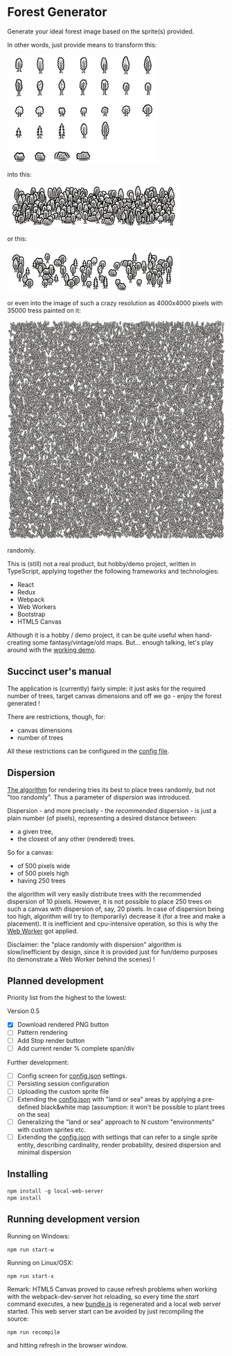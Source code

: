 # Forest Generator

Generate your ideal forest image based on the sprite(s) provided.

In other words, just provide means to transform this:

![Sprite](img/examples/trees-sprite.png)

into this:

![Forest #1](img/examples/example-forest-1.png)

or this:

![Forest #2](img/examples/example-forest-2.png)

or even into the image of such a crazy resolution as 4000x4000 pixels with 35000 tress painted on it: 


![Forest #3](img/examples/example-forest-3.jpg)

randomly.

This is (still) not a real product, but hobby/demo project, written in TypeScript, applying together the following frameworks and technologies:
* React
* Redux
* Webpack
* Web Workers
* Bootstrap
* HTML5 Canvas

Although it is a hobby / demo project, it can be quite useful when hand-creating some fantasy/vintage/old maps. But... enough talking, let's play around with the [working demo](https://sharpcoding.github.io/forest-generator/).

## Succinct user's manual 

The application is (currently) fairly simple: it just asks for the required number of trees, target canvas dimensions and off we go - enjoy the forest generated !

There are restrictions, though, for:
* canvas dimensions
* number of trees

All these restrictions can be configured in the [config file](/src/config.json).

## Dispersion

[The algorithm](src/algorithms/treeGeneratorWithDispersion.ts) for rendering tries its best to place trees randomly, but not "too randomly". Thus a parameter of *dispersion* was introduced.

Dispersion - and more precisely - the *recommended* dispersion - is just a plain number (of pixels), representing a desired distance between:
* a given tree,
* the closest of any other (rendered) trees.

So for a canvas:
* of 500 pixels wide
* of 500 pixels high
* having 250 trees

the algorithm will very easily distribute trees with the recommended dispersion of 10 pixels. However, it is not possible to place 250 trees on such a canvas with dispersion of, say, 20 pixels. In case of dispersion being too high, algorithm will try to (temporarily) decrease it (for a tree and make a placement). It is inefficient and cpu-intensive operation, so this is why the [Web Worker](src/algorithms/treeGeneratorWithDispersion.ts) got applied. 

Disclaimer: the "place randomly with dispersion" algorithm is slow/inefficient by design, since it is provided just for fun/demo purposes (to demonstrate a Web Worker behind the scenes) !

## Planned development

Priority list from the highest to the lowest:

Version 0.5
- [x] Download rendered PNG button
- [ ] Pattern rendering
- [ ] Add Stop render button 
- [ ] Add current render % complete span/div 

Further development:
- [ ] Config screen for [config.json](src/config.json) settings.
- [ ] Persisting session configuration
- [ ] Uploading the custom sprite file
- [ ] Extending the [config.json](src/config.json) with "land or sea" areas by applying a pre-defined black&white map (assumption: it won't be possible to plant trees on the sea)
- [ ] Generalizing the "land or sea" approach to N custom "environments" with custom sprites etc.
- [ ] Extending the [config.json](src/config.json) with settings that can refer to a single sprite entity, describing cardinality, render probability, desired dispersion and minimal dispersion

## Installing

```
npm install -g local-web-server
npm install
```

## Running development version

Running on Windows:
```
npm run start-w
```
Running on Linux/OSX:
```
npm run start-x
```

Remark: HTML5 Canvas proved to cause refresh problems when working with the webpack-dev-server hot reloading, so every time the *start* command executes, a new [bundle.js](/dist/bundle.js) is regenerated and a local web server started. This web server start can be avoided by just recompiling the source:

```
npm run recompile
```

and hitting refresh in the browser window.